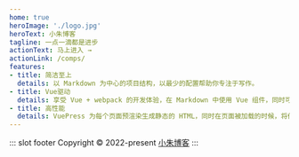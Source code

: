 ```yaml
---
home: true
heroImage: './logo.jpg'
heroText: 小朱博客
tagline: 一点一滴都是进步
actionText: 马上进入 →
actionLink: /comps/
features:
- title: 简洁至上
  details: 以 Markdown 为中心的项目结构，以最少的配置帮助你专注于写作。
- title: Vue驱动
  details: 享受 Vue + webpack 的开发体验，在 Markdown 中使用 Vue 组件，同时可以使用 Vue 来开发自定义主题。
- title: 高性能
  details: VuePress 为每个页面预渲染生成静态的 HTML，同时在页面被加载的时候，将作为 SPA 运行。
---
```

::: slot footer
Copyright © 2022-present [小朱博客](https://www.baidu.com)
:::
